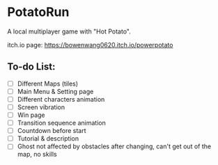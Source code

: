 # PotatoRun
 A local multiplayer game with "Hot Potato".

itch.io page: https://bowenwang0620.itch.io/powerpotato



## To-do List:

- [ ] Different Maps (tiles)
- [ ] Main Menu & Setting page
- [ ] Different characters animation
- [ ] Screen vibration
- [ ] Win page
- [ ] Transition sequence animation
- [ ] Countdown before start
- [ ] Tutorial & description
- [ ] Ghost not affected by obstacles after changing, can't get out of the map, no skills
